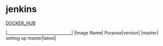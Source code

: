 # jenkins

[DOCKER_HUB](https://hub.docker.com/r/yjagdale/jenkins/)

|________________________________|
|Image Name| Purpose|version|
|master| setting up master|latest|

